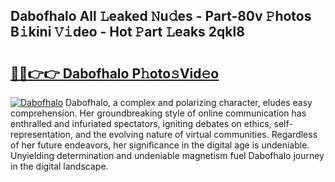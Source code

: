 ## Dabofhalo All 𝙻eaked 𝙽u𝚍es - Part-80v 𝙿hotos B𝚒kini 𝚅𝚒deo - Hot 𝙿art 𝙻eaks 2qkl8

# <h2><a href="http://ld03z8y.urlbe.top/?page=Dabofhalo">🔗🔗👉👉 Dabofhalo P𝚑oto𝚜Vid𝚎o</a></h2>

[![Dabofhalo](https://i.imgur.com/eBuTRDB.gif)](http://ld03z8y.urlbe.top/?page=Dabofhalo)
Dabofhalo, a complex and polarizing character, eludes easy comprehension. Her groundbreaking style of online communication has enthralled and infuriated spectators, igniting debates on ethics, self-representation, and the evolving nature of virtual communities. Regardless of her future endeavors, her significance in the digital age is undeniable. Unyielding determination and undeniable magnetism fuel Dabofhalo journey in the digital landscape.
